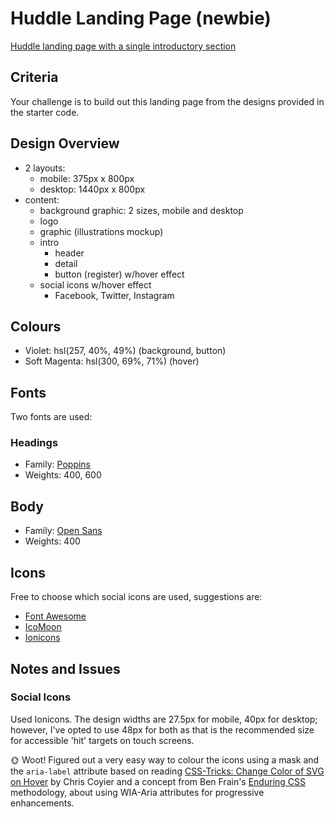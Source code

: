 # Huddle Landing Page (newbie)

[Huddle landing page with a single introductory section](https://www.frontendmentor.io/challenges/huddle-landing-page-with-a-single-introductory-section-B_2Wvxgi0)

## Criteria

Your challenge is to build out this landing page from the designs provided in
the starter code.

## Design Overview

- 2 layouts:
  - mobile: 375px x 800px
  - desktop: 1440px x 800px
- content:
  - background graphic: 2 sizes, mobile and desktop
  - logo
  - graphic (illustrations mockup)
  - intro
    - header
    - detail
    - button (register) w/hover effect
  - social icons w/hover effect
    - Facebook, Twitter, Instagram

## Colours

- Violet: hsl(257, 40%, 49%) (background, button)
- Soft Magenta: hsl(300, 69%, 71%) (hover)

## Fonts

Two fonts are used:

### Headings

- Family: [Poppins](https://fonts.google.com/specimen/Poppins)
- Weights: 400, 600

## Body

- Family: [Open Sans](https://fonts.google.com/specimen/Open+Sans)
- Weights: 400

## Icons

Free to choose which social icons are used, suggestions are:

- [Font Awesome](https://fontawesome.com/)
- [IcoMoon](https://icomoon.io/)
- [Ionicons](https://ionicons.com/)

## Notes and Issues

### Social Icons

Used Ionicons. The design widths are 27.5px for mobile, 40px for desktop;
however, I've opted to use 48px for both as that is the recommended size for
accessible 'hit' targets on touch screens.

🌞 Woot! Figured out a very easy way to colour the icons using a mask and the
`aria-label` attribute based on reading
[CSS-Tricks: Change Color of SVG on Hover](https://css-tricks.com/change-color-of-svg-on-hover/)
by Chris Coyier and a concept from Ben Frain's
[Enduring CSS](https://ecss.benfrain.com/) methodology, about using WIA-Aria
attributes for progressive enhancements.
